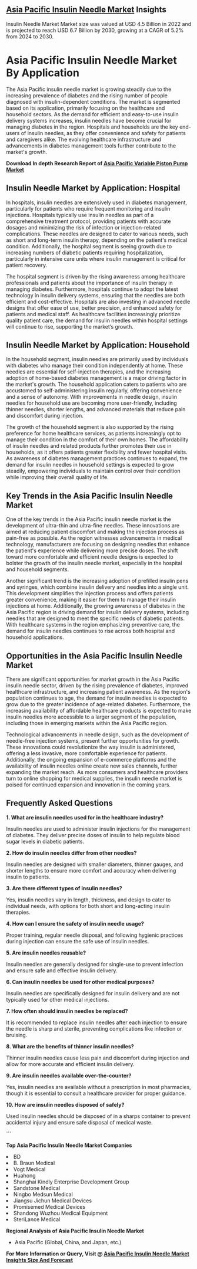 <h2><a href="https://www.verifiedmarketreports.com/download-sample/?rid=473334&amp;utm_source=Github-Feb&amp;utm_medium=219" target="_blank">Asia Pacific Insulin Needle Market</a> Insights</h2><p>Insulin Needle Market Market size was valued at USD 4.5 Billion in 2022 and is projected to reach USD 6.7 Billion by 2030, growing at a CAGR of 5.2% from 2024 to 2030.</p><p><h1>Asia Pacific Insulin Needle Market By Application</h1> <p>The Asia Pacific insulin needle market is growing steadily due to the increasing prevalence of diabetes and the rising number of people diagnosed with insulin-dependent conditions. The market is segmented based on its application, primarily focusing on the healthcare and household sectors. As the demand for efficient and easy-to-use insulin delivery systems increases, insulin needles have become crucial for managing diabetes in the region. Hospitals and households are the key end-users of insulin needles, as they offer convenience and safety for patients and caregivers alike. The evolving healthcare infrastructure and advancements in diabetes management tools further contribute to the market's growth. </p> <p><b><p><strong>Download In depth Research Report of <a href="https://www.verifiedmarketreports.com/download-sample/?rid=236118&amp;utm_source=Pulse-Dec&amp;utm_medium=219" target="_blank">Asia Pacific Variable Piston Pump Market</a></strong></p></b></p> <h2>Insulin Needle Market by Application: Hospital</h2> <p>In hospitals, insulin needles are extensively used in diabetes management, particularly for patients who require frequent monitoring and insulin injections. Hospitals typically use insulin needles as part of a comprehensive treatment protocol, providing patients with accurate dosages and minimizing the risk of infection or injection-related complications. These needles are designed to cater to various needs, such as short and long-term insulin therapy, depending on the patient's medical condition. Additionally, the hospital segment is seeing growth due to increasing numbers of diabetic patients requiring hospitalization, particularly in intensive care units where insulin management is critical for patient recovery.</p> <p>The hospital segment is driven by the rising awareness among healthcare professionals and patients about the importance of insulin therapy in managing diabetes. Furthermore, hospitals continue to adopt the latest technology in insulin delivery systems, ensuring that the needles are both efficient and cost-effective. Hospitals are also investing in advanced needle designs that offer ease of use, better precision, and enhanced safety for patients and medical staff. As healthcare facilities increasingly prioritize quality patient care, the demand for insulin needles within hospital settings will continue to rise, supporting the market’s growth.</p> <h2>Insulin Needle Market by Application: Household</h2> <p>In the household segment, insulin needles are primarily used by individuals with diabetes who manage their condition independently at home. These needles are essential for self-injection therapies, and the increasing adoption of home-based diabetes management is a major driving factor in the market's growth. The household application caters to patients who are accustomed to self-administering insulin regularly, offering convenience and a sense of autonomy. With improvements in needle design, insulin needles for household use are becoming more user-friendly, including thinner needles, shorter lengths, and advanced materials that reduce pain and discomfort during injection.</p> <p>The growth of the household segment is also supported by the rising preference for home healthcare services, as patients increasingly opt to manage their condition in the comfort of their own homes. The affordability of insulin needles and related products further promotes their use in households, as it offers patients greater flexibility and fewer hospital visits. As awareness of diabetes management practices continues to expand, the demand for insulin needles in household settings is expected to grow steadily, empowering individuals to maintain control over their condition while improving their overall quality of life.</p> <h2>Key Trends in the Asia Pacific Insulin Needle Market</h2> <p>One of the key trends in the Asia Pacific insulin needle market is the development of ultra-thin and ultra-fine needles. These innovations are aimed at reducing patient discomfort and making the injection process as pain-free as possible. As the region witnesses advancements in medical technology, manufacturers are focusing on designing needles that enhance the patient's experience while delivering more precise doses. The shift toward more comfortable and efficient needle designs is expected to bolster the growth of the insulin needle market, especially in the hospital and household segments.</p> <p>Another significant trend is the increasing adoption of prefilled insulin pens and syringes, which combine insulin delivery and needles into a single unit. This development simplifies the injection process and offers patients greater convenience, making it easier for them to manage their insulin injections at home. Additionally, the growing awareness of diabetes in the Asia Pacific region is driving demand for insulin delivery systems, including needles that are designed to meet the specific needs of diabetic patients. With healthcare systems in the region emphasizing preventive care, the demand for insulin needles continues to rise across both hospital and household applications.</p> <h2>Opportunities in the Asia Pacific Insulin Needle Market</h2> <p>There are significant opportunities for market growth in the Asia Pacific insulin needle sector, driven by the rising prevalence of diabetes, improved healthcare infrastructure, and increasing patient awareness. As the region's population continues to age, the demand for insulin needles is expected to grow due to the greater incidence of age-related diabetes. Furthermore, the increasing availability of affordable healthcare products is expected to make insulin needles more accessible to a larger segment of the population, including those in emerging markets within the Asia Pacific region.</p> <p>Technological advancements in needle design, such as the development of needle-free injection systems, present further opportunities for growth. These innovations could revolutionize the way insulin is administered, offering a less invasive, more comfortable experience for patients. Additionally, the ongoing expansion of e-commerce platforms and the availability of insulin needles online create new sales channels, further expanding the market reach. As more consumers and healthcare providers turn to online shopping for medical supplies, the insulin needle market is poised for continued expansion and innovation in the coming years.</p> <h2>Frequently Asked Questions</h2> <p><b>1. What are insulin needles used for in the healthcare industry?</b></p> <p>Insulin needles are used to administer insulin injections for the management of diabetes. They deliver precise doses of insulin to help regulate blood sugar levels in diabetic patients.</p> <p><b>2. How do insulin needles differ from other needles?</b></p> <p>Insulin needles are designed with smaller diameters, thinner gauges, and shorter lengths to ensure more comfort and accuracy when delivering insulin to patients.</p> <p><b>3. Are there different types of insulin needles?</b></p> <p>Yes, insulin needles vary in length, thickness, and design to cater to individual needs, with options for both short and long-acting insulin therapies.</p> <p><b>4. How can I ensure the safety of insulin needle usage?</b></p> <p>Proper training, regular needle disposal, and following hygienic practices during injection can ensure the safe use of insulin needles.</p> <p><b>5. Are insulin needles reusable?</b></p> <p>Insulin needles are generally designed for single-use to prevent infection and ensure safe and effective insulin delivery.</p> <p><b>6. Can insulin needles be used for other medical purposes?</b></p> <p>Insulin needles are specifically designed for insulin delivery and are not typically used for other medical injections.</p> <p><b>7. How often should insulin needles be replaced?</b></p> <p>It is recommended to replace insulin needles after each injection to ensure the needle is sharp and sterile, preventing complications like infection or bruising.</p> <p><b>8. What are the benefits of thinner insulin needles?</b></p> <p>Thinner insulin needles cause less pain and discomfort during injection and allow for more accurate and efficient insulin delivery.</p> <p><b>9. Are insulin needles available over-the-counter?</b></p> <p>Yes, insulin needles are available without a prescription in most pharmacies, though it is essential to consult a healthcare provider for proper guidance.</p> <p><b>10. How are insulin needles disposed of safely?</b></p> <p>Used insulin needles should be disposed of in a sharps container to prevent accidental injury and ensure safe disposal of medical waste.</p> ```</p><p><strong>Top Asia Pacific Insulin Needle Market Companies</strong></p><div data-test-id=""><p><li>BD</li><li> B. Braun Medical</li><li> Vogt Medical</li><li> Huahong</li><li> Shanghai Kindly Enterprise Development Group</li><li> Sandstone Medical</li><li> Ningbo Medsun Medical</li><li> Jiangsu Jichun Medical Devices</li><li> Promisemed Medical Devices</li><li> Shandong Wuzhou Medical Equipment</li><li> SteriLance Medical</li></p><div><strong>Regional Analysis of&nbsp;Asia Pacific Insulin Needle Market</strong></div><ul><li dir="ltr"><p dir="ltr">Asia Pacific (Global, China, and Japan, etc.)</p></li></ul><p><strong>For More Information or Query, Visit @&nbsp;</strong><strong><a href="https://www.verifiedmarketreports.com/product/insulin-needle-market/?utm_source=Github-Feb&amp;utm_medium=219" target="_blank">Asia Pacific Insulin Needle Market Insights Size And Forecast</a></strong></p></div><h2>&nbsp;</h2><div data-test-id="">&nbsp;</div>
